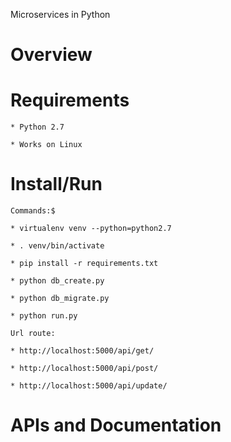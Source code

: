 Microservices in Python


Overview
========


Requirements
===========

    * Python 2.7

    * Works on Linux

Install/Run
===========

    Commands:$

    * virtualenv venv --python=python2.7

    * . venv/bin/activate

    * pip install -r requirements.txt

    * python db_create.py

    * python db_migrate.py

    * python run.py

    Url route:

    * http://localhost:5000/api/get/

    * http://localhost:5000/api/post/
    
    * http://localhost:5000/api/update/


APIs and Documentation
======================

